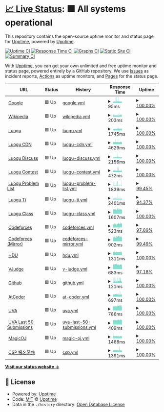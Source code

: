 # [📈 Live Status](https://upptime.github.io/upptime): <!--live status--> **🟩 All systems operational**

This repository contains the open-source uptime monitor and status page for [Upptime](https://upptime.js.org), powered by [Upptime](https://github.com/upptime/upptime).

[![Uptime CI](https://github.com/bitsstdcheee/luogu-status/workflows/Uptime%20CI/badge.svg)](https://github.com/bitsstdcheee/luogu-status/actions?query=workflow%3A%22Uptime+CI%22)
[![Response Time CI](https://github.com/bitsstdcheee/luogu-status/workflows/Response%20Time%20CI/badge.svg)](https://github.com/bitsstdcheee/luogu-status/actions?query=workflow%3A%22Response+Time+CI%22)
[![Graphs CI](https://github.com/bitsstdcheee/luogu-status/workflows/Graphs%20CI/badge.svg)](https://github.com/bitsstdcheee/luogu-status/actions?query=workflow%3A%22Graphs+CI%22)
[![Static Site CI](https://github.com/bitsstdcheee/luogu-status/workflows/Static%20Site%20CI/badge.svg)](https://github.com/bitsstdcheee/luogu-status/actions?query=workflow%3A%22Static+Site+CI%22)
[![Summary CI](https://github.com/bitsstdcheee/luogu-status/workflows/Summary%20CI/badge.svg)](https://github.com/bitsstdcheee/luogu-status/actions?query=workflow%3A%22Summary+CI%22)

With [Upptime](https://upptime.js.org), you can get your own unlimited and free uptime monitor and status page, powered entirely by a GitHub repository. We use [Issues](https://github.com/upptime/upptime/issues) as incident reports, [Actions](https://github.com/bitsstdcheee/luogu-status/actions) as uptime monitors, and [Pages](https://upptime.github.io/upptime) for the status page.

<!--start: status pages-->
<!-- This summary is generated by Upptime (https://github.com/upptime/upptime) -->
<!-- Do not edit this manually, your changes will be overwritten -->
<!-- prettier-ignore -->
| URL | Status | History | Response Time | Uptime |
| --- | ------ | ------- | ------------- | ------ |
| <img alt="" src="https://icons.duckduckgo.com/ip3/www.google.com.ico" height="13"> [Google](https://www.google.com) | 🟩 Up | [google.yml](https://github.com/bitsstdcheee/luogu-status/commits/HEAD/history/google.yml) | <details><summary><img alt="Response time graph" src="./graphs/google/response-time-week.png" height="20"> 95ms</summary><br><a href="https://bitsstdcheee.github.io/luogu-status/history/google"><img alt="Response time 105" src="https://img.shields.io/endpoint?url=https%3A%2F%2Fraw.githubusercontent.com%2Fbitsstdcheee%2Fluogu-status%2FHEAD%2Fapi%2Fgoogle%2Fresponse-time.json"></a><br><a href="https://bitsstdcheee.github.io/luogu-status/history/google"><img alt="24-hour response time 97" src="https://img.shields.io/endpoint?url=https%3A%2F%2Fraw.githubusercontent.com%2Fbitsstdcheee%2Fluogu-status%2FHEAD%2Fapi%2Fgoogle%2Fresponse-time-day.json"></a><br><a href="https://bitsstdcheee.github.io/luogu-status/history/google"><img alt="7-day response time 95" src="https://img.shields.io/endpoint?url=https%3A%2F%2Fraw.githubusercontent.com%2Fbitsstdcheee%2Fluogu-status%2FHEAD%2Fapi%2Fgoogle%2Fresponse-time-week.json"></a><br><a href="https://bitsstdcheee.github.io/luogu-status/history/google"><img alt="30-day response time 93" src="https://img.shields.io/endpoint?url=https%3A%2F%2Fraw.githubusercontent.com%2Fbitsstdcheee%2Fluogu-status%2FHEAD%2Fapi%2Fgoogle%2Fresponse-time-month.json"></a><br><a href="https://bitsstdcheee.github.io/luogu-status/history/google"><img alt="1-year response time 105" src="https://img.shields.io/endpoint?url=https%3A%2F%2Fraw.githubusercontent.com%2Fbitsstdcheee%2Fluogu-status%2FHEAD%2Fapi%2Fgoogle%2Fresponse-time-year.json"></a></details> | <details><summary><a href="https://bitsstdcheee.github.io/luogu-status/history/google">100.00%</a></summary><a href="https://bitsstdcheee.github.io/luogu-status/history/google"><img alt="All-time uptime 100.00%" src="https://img.shields.io/endpoint?url=https%3A%2F%2Fraw.githubusercontent.com%2Fbitsstdcheee%2Fluogu-status%2FHEAD%2Fapi%2Fgoogle%2Fuptime.json"></a><br><a href="https://bitsstdcheee.github.io/luogu-status/history/google"><img alt="24-hour uptime 100.00%" src="https://img.shields.io/endpoint?url=https%3A%2F%2Fraw.githubusercontent.com%2Fbitsstdcheee%2Fluogu-status%2FHEAD%2Fapi%2Fgoogle%2Fuptime-day.json"></a><br><a href="https://bitsstdcheee.github.io/luogu-status/history/google"><img alt="7-day uptime 100.00%" src="https://img.shields.io/endpoint?url=https%3A%2F%2Fraw.githubusercontent.com%2Fbitsstdcheee%2Fluogu-status%2FHEAD%2Fapi%2Fgoogle%2Fuptime-week.json"></a><br><a href="https://bitsstdcheee.github.io/luogu-status/history/google"><img alt="30-day uptime 100.00%" src="https://img.shields.io/endpoint?url=https%3A%2F%2Fraw.githubusercontent.com%2Fbitsstdcheee%2Fluogu-status%2FHEAD%2Fapi%2Fgoogle%2Fuptime-month.json"></a><br><a href="https://bitsstdcheee.github.io/luogu-status/history/google"><img alt="1-year uptime 100.00%" src="https://img.shields.io/endpoint?url=https%3A%2F%2Fraw.githubusercontent.com%2Fbitsstdcheee%2Fluogu-status%2FHEAD%2Fapi%2Fgoogle%2Fuptime-year.json"></a></details>
| <img alt="" src="https://icons.duckduckgo.com/ip3/en.wikipedia.org.ico" height="13"> [Wikipedia](https://en.wikipedia.org) | 🟩 Up | [wikipedia.yml](https://github.com/bitsstdcheee/luogu-status/commits/HEAD/history/wikipedia.yml) | <details><summary><img alt="Response time graph" src="./graphs/wikipedia/response-time-week.png" height="20"> 203ms</summary><br><a href="https://bitsstdcheee.github.io/luogu-status/history/wikipedia"><img alt="Response time 213" src="https://img.shields.io/endpoint?url=https%3A%2F%2Fraw.githubusercontent.com%2Fbitsstdcheee%2Fluogu-status%2FHEAD%2Fapi%2Fwikipedia%2Fresponse-time.json"></a><br><a href="https://bitsstdcheee.github.io/luogu-status/history/wikipedia"><img alt="24-hour response time 231" src="https://img.shields.io/endpoint?url=https%3A%2F%2Fraw.githubusercontent.com%2Fbitsstdcheee%2Fluogu-status%2FHEAD%2Fapi%2Fwikipedia%2Fresponse-time-day.json"></a><br><a href="https://bitsstdcheee.github.io/luogu-status/history/wikipedia"><img alt="7-day response time 203" src="https://img.shields.io/endpoint?url=https%3A%2F%2Fraw.githubusercontent.com%2Fbitsstdcheee%2Fluogu-status%2FHEAD%2Fapi%2Fwikipedia%2Fresponse-time-week.json"></a><br><a href="https://bitsstdcheee.github.io/luogu-status/history/wikipedia"><img alt="30-day response time 210" src="https://img.shields.io/endpoint?url=https%3A%2F%2Fraw.githubusercontent.com%2Fbitsstdcheee%2Fluogu-status%2FHEAD%2Fapi%2Fwikipedia%2Fresponse-time-month.json"></a><br><a href="https://bitsstdcheee.github.io/luogu-status/history/wikipedia"><img alt="1-year response time 213" src="https://img.shields.io/endpoint?url=https%3A%2F%2Fraw.githubusercontent.com%2Fbitsstdcheee%2Fluogu-status%2FHEAD%2Fapi%2Fwikipedia%2Fresponse-time-year.json"></a></details> | <details><summary><a href="https://bitsstdcheee.github.io/luogu-status/history/wikipedia">100.00%</a></summary><a href="https://bitsstdcheee.github.io/luogu-status/history/wikipedia"><img alt="All-time uptime 100.00%" src="https://img.shields.io/endpoint?url=https%3A%2F%2Fraw.githubusercontent.com%2Fbitsstdcheee%2Fluogu-status%2FHEAD%2Fapi%2Fwikipedia%2Fuptime.json"></a><br><a href="https://bitsstdcheee.github.io/luogu-status/history/wikipedia"><img alt="24-hour uptime 100.00%" src="https://img.shields.io/endpoint?url=https%3A%2F%2Fraw.githubusercontent.com%2Fbitsstdcheee%2Fluogu-status%2FHEAD%2Fapi%2Fwikipedia%2Fuptime-day.json"></a><br><a href="https://bitsstdcheee.github.io/luogu-status/history/wikipedia"><img alt="7-day uptime 100.00%" src="https://img.shields.io/endpoint?url=https%3A%2F%2Fraw.githubusercontent.com%2Fbitsstdcheee%2Fluogu-status%2FHEAD%2Fapi%2Fwikipedia%2Fuptime-week.json"></a><br><a href="https://bitsstdcheee.github.io/luogu-status/history/wikipedia"><img alt="30-day uptime 100.00%" src="https://img.shields.io/endpoint?url=https%3A%2F%2Fraw.githubusercontent.com%2Fbitsstdcheee%2Fluogu-status%2FHEAD%2Fapi%2Fwikipedia%2Fuptime-month.json"></a><br><a href="https://bitsstdcheee.github.io/luogu-status/history/wikipedia"><img alt="1-year uptime 100.00%" src="https://img.shields.io/endpoint?url=https%3A%2F%2Fraw.githubusercontent.com%2Fbitsstdcheee%2Fluogu-status%2FHEAD%2Fapi%2Fwikipedia%2Fuptime-year.json"></a></details>
| <img alt="" src="https://icons.duckduckgo.com/ip3/www.luogu.com.cn.ico" height="13"> [Luogu](https://www.luogu.com.cn) | 🟩 Up | [luogu.yml](https://github.com/bitsstdcheee/luogu-status/commits/HEAD/history/luogu.yml) | <details><summary><img alt="Response time graph" src="./graphs/luogu/response-time-week.png" height="20"> 1745ms</summary><br><a href="https://bitsstdcheee.github.io/luogu-status/history/luogu"><img alt="Response time 1548" src="https://img.shields.io/endpoint?url=https%3A%2F%2Fraw.githubusercontent.com%2Fbitsstdcheee%2Fluogu-status%2FHEAD%2Fapi%2Fluogu%2Fresponse-time.json"></a><br><a href="https://bitsstdcheee.github.io/luogu-status/history/luogu"><img alt="24-hour response time 1779" src="https://img.shields.io/endpoint?url=https%3A%2F%2Fraw.githubusercontent.com%2Fbitsstdcheee%2Fluogu-status%2FHEAD%2Fapi%2Fluogu%2Fresponse-time-day.json"></a><br><a href="https://bitsstdcheee.github.io/luogu-status/history/luogu"><img alt="7-day response time 1745" src="https://img.shields.io/endpoint?url=https%3A%2F%2Fraw.githubusercontent.com%2Fbitsstdcheee%2Fluogu-status%2FHEAD%2Fapi%2Fluogu%2Fresponse-time-week.json"></a><br><a href="https://bitsstdcheee.github.io/luogu-status/history/luogu"><img alt="30-day response time 1646" src="https://img.shields.io/endpoint?url=https%3A%2F%2Fraw.githubusercontent.com%2Fbitsstdcheee%2Fluogu-status%2FHEAD%2Fapi%2Fluogu%2Fresponse-time-month.json"></a><br><a href="https://bitsstdcheee.github.io/luogu-status/history/luogu"><img alt="1-year response time 1548" src="https://img.shields.io/endpoint?url=https%3A%2F%2Fraw.githubusercontent.com%2Fbitsstdcheee%2Fluogu-status%2FHEAD%2Fapi%2Fluogu%2Fresponse-time-year.json"></a></details> | <details><summary><a href="https://bitsstdcheee.github.io/luogu-status/history/luogu">100.00%</a></summary><a href="https://bitsstdcheee.github.io/luogu-status/history/luogu"><img alt="All-time uptime 88.11%" src="https://img.shields.io/endpoint?url=https%3A%2F%2Fraw.githubusercontent.com%2Fbitsstdcheee%2Fluogu-status%2FHEAD%2Fapi%2Fluogu%2Fuptime.json"></a><br><a href="https://bitsstdcheee.github.io/luogu-status/history/luogu"><img alt="24-hour uptime 100.00%" src="https://img.shields.io/endpoint?url=https%3A%2F%2Fraw.githubusercontent.com%2Fbitsstdcheee%2Fluogu-status%2FHEAD%2Fapi%2Fluogu%2Fuptime-day.json"></a><br><a href="https://bitsstdcheee.github.io/luogu-status/history/luogu"><img alt="7-day uptime 100.00%" src="https://img.shields.io/endpoint?url=https%3A%2F%2Fraw.githubusercontent.com%2Fbitsstdcheee%2Fluogu-status%2FHEAD%2Fapi%2Fluogu%2Fuptime-week.json"></a><br><a href="https://bitsstdcheee.github.io/luogu-status/history/luogu"><img alt="30-day uptime 100.00%" src="https://img.shields.io/endpoint?url=https%3A%2F%2Fraw.githubusercontent.com%2Fbitsstdcheee%2Fluogu-status%2FHEAD%2Fapi%2Fluogu%2Fuptime-month.json"></a><br><a href="https://bitsstdcheee.github.io/luogu-status/history/luogu"><img alt="1-year uptime 88.11%" src="https://img.shields.io/endpoint?url=https%3A%2F%2Fraw.githubusercontent.com%2Fbitsstdcheee%2Fluogu-status%2FHEAD%2Fapi%2Fluogu%2Fuptime-year.json"></a></details>
| <img alt="" src="https://icons.duckduckgo.com/ip3/cdn.luogu.com.cn.ico" height="13"> [Luogu CDN](https://cdn.luogu.com.cn/fe/loader.js?ver=20230228-2) | 🟩 Up | [luogu-cdn.yml](https://github.com/bitsstdcheee/luogu-status/commits/HEAD/history/luogu-cdn.yml) | <details><summary><img alt="Response time graph" src="./graphs/luogu-cdn/response-time-week.png" height="20"> 4629ms</summary><br><a href="https://bitsstdcheee.github.io/luogu-status/history/luogu-cdn"><img alt="Response time 4319" src="https://img.shields.io/endpoint?url=https%3A%2F%2Fraw.githubusercontent.com%2Fbitsstdcheee%2Fluogu-status%2FHEAD%2Fapi%2Fluogu-cdn%2Fresponse-time.json"></a><br><a href="https://bitsstdcheee.github.io/luogu-status/history/luogu-cdn"><img alt="24-hour response time 4540" src="https://img.shields.io/endpoint?url=https%3A%2F%2Fraw.githubusercontent.com%2Fbitsstdcheee%2Fluogu-status%2FHEAD%2Fapi%2Fluogu-cdn%2Fresponse-time-day.json"></a><br><a href="https://bitsstdcheee.github.io/luogu-status/history/luogu-cdn"><img alt="7-day response time 4629" src="https://img.shields.io/endpoint?url=https%3A%2F%2Fraw.githubusercontent.com%2Fbitsstdcheee%2Fluogu-status%2FHEAD%2Fapi%2Fluogu-cdn%2Fresponse-time-week.json"></a><br><a href="https://bitsstdcheee.github.io/luogu-status/history/luogu-cdn"><img alt="30-day response time 4524" src="https://img.shields.io/endpoint?url=https%3A%2F%2Fraw.githubusercontent.com%2Fbitsstdcheee%2Fluogu-status%2FHEAD%2Fapi%2Fluogu-cdn%2Fresponse-time-month.json"></a><br><a href="https://bitsstdcheee.github.io/luogu-status/history/luogu-cdn"><img alt="1-year response time 4319" src="https://img.shields.io/endpoint?url=https%3A%2F%2Fraw.githubusercontent.com%2Fbitsstdcheee%2Fluogu-status%2FHEAD%2Fapi%2Fluogu-cdn%2Fresponse-time-year.json"></a></details> | <details><summary><a href="https://bitsstdcheee.github.io/luogu-status/history/luogu-cdn">100.00%</a></summary><a href="https://bitsstdcheee.github.io/luogu-status/history/luogu-cdn"><img alt="All-time uptime 98.94%" src="https://img.shields.io/endpoint?url=https%3A%2F%2Fraw.githubusercontent.com%2Fbitsstdcheee%2Fluogu-status%2FHEAD%2Fapi%2Fluogu-cdn%2Fuptime.json"></a><br><a href="https://bitsstdcheee.github.io/luogu-status/history/luogu-cdn"><img alt="24-hour uptime 100.00%" src="https://img.shields.io/endpoint?url=https%3A%2F%2Fraw.githubusercontent.com%2Fbitsstdcheee%2Fluogu-status%2FHEAD%2Fapi%2Fluogu-cdn%2Fuptime-day.json"></a><br><a href="https://bitsstdcheee.github.io/luogu-status/history/luogu-cdn"><img alt="7-day uptime 100.00%" src="https://img.shields.io/endpoint?url=https%3A%2F%2Fraw.githubusercontent.com%2Fbitsstdcheee%2Fluogu-status%2FHEAD%2Fapi%2Fluogu-cdn%2Fuptime-week.json"></a><br><a href="https://bitsstdcheee.github.io/luogu-status/history/luogu-cdn"><img alt="30-day uptime 99.57%" src="https://img.shields.io/endpoint?url=https%3A%2F%2Fraw.githubusercontent.com%2Fbitsstdcheee%2Fluogu-status%2FHEAD%2Fapi%2Fluogu-cdn%2Fuptime-month.json"></a><br><a href="https://bitsstdcheee.github.io/luogu-status/history/luogu-cdn"><img alt="1-year uptime 98.94%" src="https://img.shields.io/endpoint?url=https%3A%2F%2Fraw.githubusercontent.com%2Fbitsstdcheee%2Fluogu-status%2FHEAD%2Fapi%2Fluogu-cdn%2Fuptime-year.json"></a></details>
| <img alt="" src="https://icons.duckduckgo.com/ip3/www.luogu.com.cn.ico" height="13"> [Luogu Discuss](https://www.luogu.com.cn/discuss/lists) | 🟩 Up | [luogu-discuss.yml](https://github.com/bitsstdcheee/luogu-status/commits/HEAD/history/luogu-discuss.yml) | <details><summary><img alt="Response time graph" src="./graphs/luogu-discuss/response-time-week.png" height="20"> 2156ms</summary><br><a href="https://bitsstdcheee.github.io/luogu-status/history/luogu-discuss"><img alt="Response time 1324" src="https://img.shields.io/endpoint?url=https%3A%2F%2Fraw.githubusercontent.com%2Fbitsstdcheee%2Fluogu-status%2FHEAD%2Fapi%2Fluogu-discuss%2Fresponse-time.json"></a><br><a href="https://bitsstdcheee.github.io/luogu-status/history/luogu-discuss"><img alt="24-hour response time 1809" src="https://img.shields.io/endpoint?url=https%3A%2F%2Fraw.githubusercontent.com%2Fbitsstdcheee%2Fluogu-status%2FHEAD%2Fapi%2Fluogu-discuss%2Fresponse-time-day.json"></a><br><a href="https://bitsstdcheee.github.io/luogu-status/history/luogu-discuss"><img alt="7-day response time 2156" src="https://img.shields.io/endpoint?url=https%3A%2F%2Fraw.githubusercontent.com%2Fbitsstdcheee%2Fluogu-status%2FHEAD%2Fapi%2Fluogu-discuss%2Fresponse-time-week.json"></a><br><a href="https://bitsstdcheee.github.io/luogu-status/history/luogu-discuss"><img alt="30-day response time 2004" src="https://img.shields.io/endpoint?url=https%3A%2F%2Fraw.githubusercontent.com%2Fbitsstdcheee%2Fluogu-status%2FHEAD%2Fapi%2Fluogu-discuss%2Fresponse-time-month.json"></a><br><a href="https://bitsstdcheee.github.io/luogu-status/history/luogu-discuss"><img alt="1-year response time 1324" src="https://img.shields.io/endpoint?url=https%3A%2F%2Fraw.githubusercontent.com%2Fbitsstdcheee%2Fluogu-status%2FHEAD%2Fapi%2Fluogu-discuss%2Fresponse-time-year.json"></a></details> | <details><summary><a href="https://bitsstdcheee.github.io/luogu-status/history/luogu-discuss">100.00%</a></summary><a href="https://bitsstdcheee.github.io/luogu-status/history/luogu-discuss"><img alt="All-time uptime 88.00%" src="https://img.shields.io/endpoint?url=https%3A%2F%2Fraw.githubusercontent.com%2Fbitsstdcheee%2Fluogu-status%2FHEAD%2Fapi%2Fluogu-discuss%2Fuptime.json"></a><br><a href="https://bitsstdcheee.github.io/luogu-status/history/luogu-discuss"><img alt="24-hour uptime 100.00%" src="https://img.shields.io/endpoint?url=https%3A%2F%2Fraw.githubusercontent.com%2Fbitsstdcheee%2Fluogu-status%2FHEAD%2Fapi%2Fluogu-discuss%2Fuptime-day.json"></a><br><a href="https://bitsstdcheee.github.io/luogu-status/history/luogu-discuss"><img alt="7-day uptime 100.00%" src="https://img.shields.io/endpoint?url=https%3A%2F%2Fraw.githubusercontent.com%2Fbitsstdcheee%2Fluogu-status%2FHEAD%2Fapi%2Fluogu-discuss%2Fuptime-week.json"></a><br><a href="https://bitsstdcheee.github.io/luogu-status/history/luogu-discuss"><img alt="30-day uptime 100.00%" src="https://img.shields.io/endpoint?url=https%3A%2F%2Fraw.githubusercontent.com%2Fbitsstdcheee%2Fluogu-status%2FHEAD%2Fapi%2Fluogu-discuss%2Fuptime-month.json"></a><br><a href="https://bitsstdcheee.github.io/luogu-status/history/luogu-discuss"><img alt="1-year uptime 88.00%" src="https://img.shields.io/endpoint?url=https%3A%2F%2Fraw.githubusercontent.com%2Fbitsstdcheee%2Fluogu-status%2FHEAD%2Fapi%2Fluogu-discuss%2Fuptime-year.json"></a></details>
| <img alt="" src="https://icons.duckduckgo.com/ip3/www.luogu.com.cn.ico" height="13"> [Luogu Contest](https://www.luogu.com.cn/contest/list) | 🟩 Up | [luogu-contest.yml](https://github.com/bitsstdcheee/luogu-status/commits/HEAD/history/luogu-contest.yml) | <details><summary><img alt="Response time graph" src="./graphs/luogu-contest/response-time-week.png" height="20"> 472ms</summary><br><a href="https://bitsstdcheee.github.io/luogu-status/history/luogu-contest"><img alt="Response time 431" src="https://img.shields.io/endpoint?url=https%3A%2F%2Fraw.githubusercontent.com%2Fbitsstdcheee%2Fluogu-status%2FHEAD%2Fapi%2Fluogu-contest%2Fresponse-time.json"></a><br><a href="https://bitsstdcheee.github.io/luogu-status/history/luogu-contest"><img alt="24-hour response time 411" src="https://img.shields.io/endpoint?url=https%3A%2F%2Fraw.githubusercontent.com%2Fbitsstdcheee%2Fluogu-status%2FHEAD%2Fapi%2Fluogu-contest%2Fresponse-time-day.json"></a><br><a href="https://bitsstdcheee.github.io/luogu-status/history/luogu-contest"><img alt="7-day response time 472" src="https://img.shields.io/endpoint?url=https%3A%2F%2Fraw.githubusercontent.com%2Fbitsstdcheee%2Fluogu-status%2FHEAD%2Fapi%2Fluogu-contest%2Fresponse-time-week.json"></a><br><a href="https://bitsstdcheee.github.io/luogu-status/history/luogu-contest"><img alt="30-day response time 465" src="https://img.shields.io/endpoint?url=https%3A%2F%2Fraw.githubusercontent.com%2Fbitsstdcheee%2Fluogu-status%2FHEAD%2Fapi%2Fluogu-contest%2Fresponse-time-month.json"></a><br><a href="https://bitsstdcheee.github.io/luogu-status/history/luogu-contest"><img alt="1-year response time 431" src="https://img.shields.io/endpoint?url=https%3A%2F%2Fraw.githubusercontent.com%2Fbitsstdcheee%2Fluogu-status%2FHEAD%2Fapi%2Fluogu-contest%2Fresponse-time-year.json"></a></details> | <details><summary><a href="https://bitsstdcheee.github.io/luogu-status/history/luogu-contest">100.00%</a></summary><a href="https://bitsstdcheee.github.io/luogu-status/history/luogu-contest"><img alt="All-time uptime 88.00%" src="https://img.shields.io/endpoint?url=https%3A%2F%2Fraw.githubusercontent.com%2Fbitsstdcheee%2Fluogu-status%2FHEAD%2Fapi%2Fluogu-contest%2Fuptime.json"></a><br><a href="https://bitsstdcheee.github.io/luogu-status/history/luogu-contest"><img alt="24-hour uptime 100.00%" src="https://img.shields.io/endpoint?url=https%3A%2F%2Fraw.githubusercontent.com%2Fbitsstdcheee%2Fluogu-status%2FHEAD%2Fapi%2Fluogu-contest%2Fuptime-day.json"></a><br><a href="https://bitsstdcheee.github.io/luogu-status/history/luogu-contest"><img alt="7-day uptime 100.00%" src="https://img.shields.io/endpoint?url=https%3A%2F%2Fraw.githubusercontent.com%2Fbitsstdcheee%2Fluogu-status%2FHEAD%2Fapi%2Fluogu-contest%2Fuptime-week.json"></a><br><a href="https://bitsstdcheee.github.io/luogu-status/history/luogu-contest"><img alt="30-day uptime 100.00%" src="https://img.shields.io/endpoint?url=https%3A%2F%2Fraw.githubusercontent.com%2Fbitsstdcheee%2Fluogu-status%2FHEAD%2Fapi%2Fluogu-contest%2Fuptime-month.json"></a><br><a href="https://bitsstdcheee.github.io/luogu-status/history/luogu-contest"><img alt="1-year uptime 88.00%" src="https://img.shields.io/endpoint?url=https%3A%2F%2Fraw.githubusercontent.com%2Fbitsstdcheee%2Fluogu-status%2FHEAD%2Fapi%2Fluogu-contest%2Fuptime-year.json"></a></details>
| <img alt="" src="https://icons.duckduckgo.com/ip3/www.luogu.com.cn.ico" height="13"> [Luogu Problem List](https://www.luogu.com.cn/problem/list) | 🟩 Up | [luogu-problem-list.yml](https://github.com/bitsstdcheee/luogu-status/commits/HEAD/history/luogu-problem-list.yml) | <details><summary><img alt="Response time graph" src="./graphs/luogu-problem-list/response-time-week.png" height="20"> 1839ms</summary><br><a href="https://bitsstdcheee.github.io/luogu-status/history/luogu-problem-list"><img alt="Response time 677" src="https://img.shields.io/endpoint?url=https%3A%2F%2Fraw.githubusercontent.com%2Fbitsstdcheee%2Fluogu-status%2FHEAD%2Fapi%2Fluogu-problem-list%2Fresponse-time.json"></a><br><a href="https://bitsstdcheee.github.io/luogu-status/history/luogu-problem-list"><img alt="24-hour response time 824" src="https://img.shields.io/endpoint?url=https%3A%2F%2Fraw.githubusercontent.com%2Fbitsstdcheee%2Fluogu-status%2FHEAD%2Fapi%2Fluogu-problem-list%2Fresponse-time-day.json"></a><br><a href="https://bitsstdcheee.github.io/luogu-status/history/luogu-problem-list"><img alt="7-day response time 1839" src="https://img.shields.io/endpoint?url=https%3A%2F%2Fraw.githubusercontent.com%2Fbitsstdcheee%2Fluogu-status%2FHEAD%2Fapi%2Fluogu-problem-list%2Fresponse-time-week.json"></a><br><a href="https://bitsstdcheee.github.io/luogu-status/history/luogu-problem-list"><img alt="30-day response time 1141" src="https://img.shields.io/endpoint?url=https%3A%2F%2Fraw.githubusercontent.com%2Fbitsstdcheee%2Fluogu-status%2FHEAD%2Fapi%2Fluogu-problem-list%2Fresponse-time-month.json"></a><br><a href="https://bitsstdcheee.github.io/luogu-status/history/luogu-problem-list"><img alt="1-year response time 677" src="https://img.shields.io/endpoint?url=https%3A%2F%2Fraw.githubusercontent.com%2Fbitsstdcheee%2Fluogu-status%2FHEAD%2Fapi%2Fluogu-problem-list%2Fresponse-time-year.json"></a></details> | <details><summary><a href="https://bitsstdcheee.github.io/luogu-status/history/luogu-problem-list">99.45%</a></summary><a href="https://bitsstdcheee.github.io/luogu-status/history/luogu-problem-list"><img alt="All-time uptime 88.02%" src="https://img.shields.io/endpoint?url=https%3A%2F%2Fraw.githubusercontent.com%2Fbitsstdcheee%2Fluogu-status%2FHEAD%2Fapi%2Fluogu-problem-list%2Fuptime.json"></a><br><a href="https://bitsstdcheee.github.io/luogu-status/history/luogu-problem-list"><img alt="24-hour uptime 100.00%" src="https://img.shields.io/endpoint?url=https%3A%2F%2Fraw.githubusercontent.com%2Fbitsstdcheee%2Fluogu-status%2FHEAD%2Fapi%2Fluogu-problem-list%2Fuptime-day.json"></a><br><a href="https://bitsstdcheee.github.io/luogu-status/history/luogu-problem-list"><img alt="7-day uptime 99.45%" src="https://img.shields.io/endpoint?url=https%3A%2F%2Fraw.githubusercontent.com%2Fbitsstdcheee%2Fluogu-status%2FHEAD%2Fapi%2Fluogu-problem-list%2Fuptime-week.json"></a><br><a href="https://bitsstdcheee.github.io/luogu-status/history/luogu-problem-list"><img alt="30-day uptime 99.82%" src="https://img.shields.io/endpoint?url=https%3A%2F%2Fraw.githubusercontent.com%2Fbitsstdcheee%2Fluogu-status%2FHEAD%2Fapi%2Fluogu-problem-list%2Fuptime-month.json"></a><br><a href="https://bitsstdcheee.github.io/luogu-status/history/luogu-problem-list"><img alt="1-year uptime 88.02%" src="https://img.shields.io/endpoint?url=https%3A%2F%2Fraw.githubusercontent.com%2Fbitsstdcheee%2Fluogu-status%2FHEAD%2Fapi%2Fluogu-problem-list%2Fuptime-year.json"></a></details>
| <img alt="" src="https://icons.duckduckgo.com/ip3/ti.luogu.com.cn.ico" height="13"> [Luogu Ti](https://ti.luogu.com.cn/problemset) | 🟩 Up | [luogu-ti.yml](https://github.com/bitsstdcheee/luogu-status/commits/HEAD/history/luogu-ti.yml) | <details><summary><img alt="Response time graph" src="./graphs/luogu-ti/response-time-week.png" height="20"> 2401ms</summary><br><a href="https://bitsstdcheee.github.io/luogu-status/history/luogu-ti"><img alt="Response time 2318" src="https://img.shields.io/endpoint?url=https%3A%2F%2Fraw.githubusercontent.com%2Fbitsstdcheee%2Fluogu-status%2FHEAD%2Fapi%2Fluogu-ti%2Fresponse-time.json"></a><br><a href="https://bitsstdcheee.github.io/luogu-status/history/luogu-ti"><img alt="24-hour response time 2313" src="https://img.shields.io/endpoint?url=https%3A%2F%2Fraw.githubusercontent.com%2Fbitsstdcheee%2Fluogu-status%2FHEAD%2Fapi%2Fluogu-ti%2Fresponse-time-day.json"></a><br><a href="https://bitsstdcheee.github.io/luogu-status/history/luogu-ti"><img alt="7-day response time 2401" src="https://img.shields.io/endpoint?url=https%3A%2F%2Fraw.githubusercontent.com%2Fbitsstdcheee%2Fluogu-status%2FHEAD%2Fapi%2Fluogu-ti%2Fresponse-time-week.json"></a><br><a href="https://bitsstdcheee.github.io/luogu-status/history/luogu-ti"><img alt="30-day response time 2242" src="https://img.shields.io/endpoint?url=https%3A%2F%2Fraw.githubusercontent.com%2Fbitsstdcheee%2Fluogu-status%2FHEAD%2Fapi%2Fluogu-ti%2Fresponse-time-month.json"></a><br><a href="https://bitsstdcheee.github.io/luogu-status/history/luogu-ti"><img alt="1-year response time 2318" src="https://img.shields.io/endpoint?url=https%3A%2F%2Fraw.githubusercontent.com%2Fbitsstdcheee%2Fluogu-status%2FHEAD%2Fapi%2Fluogu-ti%2Fresponse-time-year.json"></a></details> | <details><summary><a href="https://bitsstdcheee.github.io/luogu-status/history/luogu-ti">94.37%</a></summary><a href="https://bitsstdcheee.github.io/luogu-status/history/luogu-ti"><img alt="All-time uptime 99.21%" src="https://img.shields.io/endpoint?url=https%3A%2F%2Fraw.githubusercontent.com%2Fbitsstdcheee%2Fluogu-status%2FHEAD%2Fapi%2Fluogu-ti%2Fuptime.json"></a><br><a href="https://bitsstdcheee.github.io/luogu-status/history/luogu-ti"><img alt="24-hour uptime 91.06%" src="https://img.shields.io/endpoint?url=https%3A%2F%2Fraw.githubusercontent.com%2Fbitsstdcheee%2Fluogu-status%2FHEAD%2Fapi%2Fluogu-ti%2Fuptime-day.json"></a><br><a href="https://bitsstdcheee.github.io/luogu-status/history/luogu-ti"><img alt="7-day uptime 94.37%" src="https://img.shields.io/endpoint?url=https%3A%2F%2Fraw.githubusercontent.com%2Fbitsstdcheee%2Fluogu-status%2FHEAD%2Fapi%2Fluogu-ti%2Fuptime-week.json"></a><br><a href="https://bitsstdcheee.github.io/luogu-status/history/luogu-ti"><img alt="30-day uptime 92.75%" src="https://img.shields.io/endpoint?url=https%3A%2F%2Fraw.githubusercontent.com%2Fbitsstdcheee%2Fluogu-status%2FHEAD%2Fapi%2Fluogu-ti%2Fuptime-month.json"></a><br><a href="https://bitsstdcheee.github.io/luogu-status/history/luogu-ti"><img alt="1-year uptime 99.21%" src="https://img.shields.io/endpoint?url=https%3A%2F%2Fraw.githubusercontent.com%2Fbitsstdcheee%2Fluogu-status%2FHEAD%2Fapi%2Fluogu-ti%2Fuptime-year.json"></a></details>
| <img alt="" src="https://icons.duckduckgo.com/ip3/class.luogu.com.cn.ico" height="13"> [Luogu Class](https://class.luogu.com.cn/course) | 🟩 Up | [luogu-class.yml](https://github.com/bitsstdcheee/luogu-status/commits/HEAD/history/luogu-class.yml) | <details><summary><img alt="Response time graph" src="./graphs/luogu-class/response-time-week.png" height="20"> 1607ms</summary><br><a href="https://bitsstdcheee.github.io/luogu-status/history/luogu-class"><img alt="Response time 1614" src="https://img.shields.io/endpoint?url=https%3A%2F%2Fraw.githubusercontent.com%2Fbitsstdcheee%2Fluogu-status%2FHEAD%2Fapi%2Fluogu-class%2Fresponse-time.json"></a><br><a href="https://bitsstdcheee.github.io/luogu-status/history/luogu-class"><img alt="24-hour response time 1463" src="https://img.shields.io/endpoint?url=https%3A%2F%2Fraw.githubusercontent.com%2Fbitsstdcheee%2Fluogu-status%2FHEAD%2Fapi%2Fluogu-class%2Fresponse-time-day.json"></a><br><a href="https://bitsstdcheee.github.io/luogu-status/history/luogu-class"><img alt="7-day response time 1607" src="https://img.shields.io/endpoint?url=https%3A%2F%2Fraw.githubusercontent.com%2Fbitsstdcheee%2Fluogu-status%2FHEAD%2Fapi%2Fluogu-class%2Fresponse-time-week.json"></a><br><a href="https://bitsstdcheee.github.io/luogu-status/history/luogu-class"><img alt="30-day response time 1628" src="https://img.shields.io/endpoint?url=https%3A%2F%2Fraw.githubusercontent.com%2Fbitsstdcheee%2Fluogu-status%2FHEAD%2Fapi%2Fluogu-class%2Fresponse-time-month.json"></a><br><a href="https://bitsstdcheee.github.io/luogu-status/history/luogu-class"><img alt="1-year response time 1614" src="https://img.shields.io/endpoint?url=https%3A%2F%2Fraw.githubusercontent.com%2Fbitsstdcheee%2Fluogu-status%2FHEAD%2Fapi%2Fluogu-class%2Fresponse-time-year.json"></a></details> | <details><summary><a href="https://bitsstdcheee.github.io/luogu-status/history/luogu-class">100.00%</a></summary><a href="https://bitsstdcheee.github.io/luogu-status/history/luogu-class"><img alt="All-time uptime 89.95%" src="https://img.shields.io/endpoint?url=https%3A%2F%2Fraw.githubusercontent.com%2Fbitsstdcheee%2Fluogu-status%2FHEAD%2Fapi%2Fluogu-class%2Fuptime.json"></a><br><a href="https://bitsstdcheee.github.io/luogu-status/history/luogu-class"><img alt="24-hour uptime 100.00%" src="https://img.shields.io/endpoint?url=https%3A%2F%2Fraw.githubusercontent.com%2Fbitsstdcheee%2Fluogu-status%2FHEAD%2Fapi%2Fluogu-class%2Fuptime-day.json"></a><br><a href="https://bitsstdcheee.github.io/luogu-status/history/luogu-class"><img alt="7-day uptime 100.00%" src="https://img.shields.io/endpoint?url=https%3A%2F%2Fraw.githubusercontent.com%2Fbitsstdcheee%2Fluogu-status%2FHEAD%2Fapi%2Fluogu-class%2Fuptime-week.json"></a><br><a href="https://bitsstdcheee.github.io/luogu-status/history/luogu-class"><img alt="30-day uptime 100.00%" src="https://img.shields.io/endpoint?url=https%3A%2F%2Fraw.githubusercontent.com%2Fbitsstdcheee%2Fluogu-status%2FHEAD%2Fapi%2Fluogu-class%2Fuptime-month.json"></a><br><a href="https://bitsstdcheee.github.io/luogu-status/history/luogu-class"><img alt="1-year uptime 89.95%" src="https://img.shields.io/endpoint?url=https%3A%2F%2Fraw.githubusercontent.com%2Fbitsstdcheee%2Fluogu-status%2FHEAD%2Fapi%2Fluogu-class%2Fuptime-year.json"></a></details>
| <img alt="" src="https://icons.duckduckgo.com/ip3/codeforces.com.ico" height="13"> [Codeforces](https://codeforces.com) | 🟩 Up | [codeforces.yml](https://github.com/bitsstdcheee/luogu-status/commits/HEAD/history/codeforces.yml) | <details><summary><img alt="Response time graph" src="./graphs/codeforces/response-time-week.png" height="20"> 523ms</summary><br><a href="https://bitsstdcheee.github.io/luogu-status/history/codeforces"><img alt="Response time 594" src="https://img.shields.io/endpoint?url=https%3A%2F%2Fraw.githubusercontent.com%2Fbitsstdcheee%2Fluogu-status%2FHEAD%2Fapi%2Fcodeforces%2Fresponse-time.json"></a><br><a href="https://bitsstdcheee.github.io/luogu-status/history/codeforces"><img alt="24-hour response time 562" src="https://img.shields.io/endpoint?url=https%3A%2F%2Fraw.githubusercontent.com%2Fbitsstdcheee%2Fluogu-status%2FHEAD%2Fapi%2Fcodeforces%2Fresponse-time-day.json"></a><br><a href="https://bitsstdcheee.github.io/luogu-status/history/codeforces"><img alt="7-day response time 523" src="https://img.shields.io/endpoint?url=https%3A%2F%2Fraw.githubusercontent.com%2Fbitsstdcheee%2Fluogu-status%2FHEAD%2Fapi%2Fcodeforces%2Fresponse-time-week.json"></a><br><a href="https://bitsstdcheee.github.io/luogu-status/history/codeforces"><img alt="30-day response time 603" src="https://img.shields.io/endpoint?url=https%3A%2F%2Fraw.githubusercontent.com%2Fbitsstdcheee%2Fluogu-status%2FHEAD%2Fapi%2Fcodeforces%2Fresponse-time-month.json"></a><br><a href="https://bitsstdcheee.github.io/luogu-status/history/codeforces"><img alt="1-year response time 594" src="https://img.shields.io/endpoint?url=https%3A%2F%2Fraw.githubusercontent.com%2Fbitsstdcheee%2Fluogu-status%2FHEAD%2Fapi%2Fcodeforces%2Fresponse-time-year.json"></a></details> | <details><summary><a href="https://bitsstdcheee.github.io/luogu-status/history/codeforces">97.89%</a></summary><a href="https://bitsstdcheee.github.io/luogu-status/history/codeforces"><img alt="All-time uptime 98.28%" src="https://img.shields.io/endpoint?url=https%3A%2F%2Fraw.githubusercontent.com%2Fbitsstdcheee%2Fluogu-status%2FHEAD%2Fapi%2Fcodeforces%2Fuptime.json"></a><br><a href="https://bitsstdcheee.github.io/luogu-status/history/codeforces"><img alt="24-hour uptime 100.00%" src="https://img.shields.io/endpoint?url=https%3A%2F%2Fraw.githubusercontent.com%2Fbitsstdcheee%2Fluogu-status%2FHEAD%2Fapi%2Fcodeforces%2Fuptime-day.json"></a><br><a href="https://bitsstdcheee.github.io/luogu-status/history/codeforces"><img alt="7-day uptime 97.89%" src="https://img.shields.io/endpoint?url=https%3A%2F%2Fraw.githubusercontent.com%2Fbitsstdcheee%2Fluogu-status%2FHEAD%2Fapi%2Fcodeforces%2Fuptime-week.json"></a><br><a href="https://bitsstdcheee.github.io/luogu-status/history/codeforces"><img alt="30-day uptime 98.71%" src="https://img.shields.io/endpoint?url=https%3A%2F%2Fraw.githubusercontent.com%2Fbitsstdcheee%2Fluogu-status%2FHEAD%2Fapi%2Fcodeforces%2Fuptime-month.json"></a><br><a href="https://bitsstdcheee.github.io/luogu-status/history/codeforces"><img alt="1-year uptime 98.28%" src="https://img.shields.io/endpoint?url=https%3A%2F%2Fraw.githubusercontent.com%2Fbitsstdcheee%2Fluogu-status%2FHEAD%2Fapi%2Fcodeforces%2Fuptime-year.json"></a></details>
| <img alt="" src="https://icons.duckduckgo.com/ip3/mirror.codeforces.com.ico" height="13"> [Codeforces (Mirror)](https://mirror.codeforces.com) | 🟩 Up | [codeforces-mirror.yml](https://github.com/bitsstdcheee/luogu-status/commits/HEAD/history/codeforces-mirror.yml) | <details><summary><img alt="Response time graph" src="./graphs/codeforces-mirror/response-time-week.png" height="20"> 902ms</summary><br><a href="https://bitsstdcheee.github.io/luogu-status/history/codeforces-mirror"><img alt="Response time 970" src="https://img.shields.io/endpoint?url=https%3A%2F%2Fraw.githubusercontent.com%2Fbitsstdcheee%2Fluogu-status%2FHEAD%2Fapi%2Fcodeforces-mirror%2Fresponse-time.json"></a><br><a href="https://bitsstdcheee.github.io/luogu-status/history/codeforces-mirror"><img alt="24-hour response time 861" src="https://img.shields.io/endpoint?url=https%3A%2F%2Fraw.githubusercontent.com%2Fbitsstdcheee%2Fluogu-status%2FHEAD%2Fapi%2Fcodeforces-mirror%2Fresponse-time-day.json"></a><br><a href="https://bitsstdcheee.github.io/luogu-status/history/codeforces-mirror"><img alt="7-day response time 902" src="https://img.shields.io/endpoint?url=https%3A%2F%2Fraw.githubusercontent.com%2Fbitsstdcheee%2Fluogu-status%2FHEAD%2Fapi%2Fcodeforces-mirror%2Fresponse-time-week.json"></a><br><a href="https://bitsstdcheee.github.io/luogu-status/history/codeforces-mirror"><img alt="30-day response time 936" src="https://img.shields.io/endpoint?url=https%3A%2F%2Fraw.githubusercontent.com%2Fbitsstdcheee%2Fluogu-status%2FHEAD%2Fapi%2Fcodeforces-mirror%2Fresponse-time-month.json"></a><br><a href="https://bitsstdcheee.github.io/luogu-status/history/codeforces-mirror"><img alt="1-year response time 970" src="https://img.shields.io/endpoint?url=https%3A%2F%2Fraw.githubusercontent.com%2Fbitsstdcheee%2Fluogu-status%2FHEAD%2Fapi%2Fcodeforces-mirror%2Fresponse-time-year.json"></a></details> | <details><summary><a href="https://bitsstdcheee.github.io/luogu-status/history/codeforces-mirror">99.49%</a></summary><a href="https://bitsstdcheee.github.io/luogu-status/history/codeforces-mirror"><img alt="All-time uptime 99.72%" src="https://img.shields.io/endpoint?url=https%3A%2F%2Fraw.githubusercontent.com%2Fbitsstdcheee%2Fluogu-status%2FHEAD%2Fapi%2Fcodeforces-mirror%2Fuptime.json"></a><br><a href="https://bitsstdcheee.github.io/luogu-status/history/codeforces-mirror"><img alt="24-hour uptime 100.00%" src="https://img.shields.io/endpoint?url=https%3A%2F%2Fraw.githubusercontent.com%2Fbitsstdcheee%2Fluogu-status%2FHEAD%2Fapi%2Fcodeforces-mirror%2Fuptime-day.json"></a><br><a href="https://bitsstdcheee.github.io/luogu-status/history/codeforces-mirror"><img alt="7-day uptime 99.49%" src="https://img.shields.io/endpoint?url=https%3A%2F%2Fraw.githubusercontent.com%2Fbitsstdcheee%2Fluogu-status%2FHEAD%2Fapi%2Fcodeforces-mirror%2Fuptime-week.json"></a><br><a href="https://bitsstdcheee.github.io/luogu-status/history/codeforces-mirror"><img alt="30-day uptime 99.88%" src="https://img.shields.io/endpoint?url=https%3A%2F%2Fraw.githubusercontent.com%2Fbitsstdcheee%2Fluogu-status%2FHEAD%2Fapi%2Fcodeforces-mirror%2Fuptime-month.json"></a><br><a href="https://bitsstdcheee.github.io/luogu-status/history/codeforces-mirror"><img alt="1-year uptime 99.72%" src="https://img.shields.io/endpoint?url=https%3A%2F%2Fraw.githubusercontent.com%2Fbitsstdcheee%2Fluogu-status%2FHEAD%2Fapi%2Fcodeforces-mirror%2Fuptime-year.json"></a></details>
| <img alt="" src="https://icons.duckduckgo.com/ip3/acm.hdu.edu.cn.ico" height="13"> [HDU](http://acm.hdu.edu.cn) | 🟩 Up | [hdu.yml](https://github.com/bitsstdcheee/luogu-status/commits/HEAD/history/hdu.yml) | <details><summary><img alt="Response time graph" src="./graphs/hdu/response-time-week.png" height="20"> 1311ms</summary><br><a href="https://bitsstdcheee.github.io/luogu-status/history/hdu"><img alt="Response time 1518" src="https://img.shields.io/endpoint?url=https%3A%2F%2Fraw.githubusercontent.com%2Fbitsstdcheee%2Fluogu-status%2FHEAD%2Fapi%2Fhdu%2Fresponse-time.json"></a><br><a href="https://bitsstdcheee.github.io/luogu-status/history/hdu"><img alt="24-hour response time 1273" src="https://img.shields.io/endpoint?url=https%3A%2F%2Fraw.githubusercontent.com%2Fbitsstdcheee%2Fluogu-status%2FHEAD%2Fapi%2Fhdu%2Fresponse-time-day.json"></a><br><a href="https://bitsstdcheee.github.io/luogu-status/history/hdu"><img alt="7-day response time 1311" src="https://img.shields.io/endpoint?url=https%3A%2F%2Fraw.githubusercontent.com%2Fbitsstdcheee%2Fluogu-status%2FHEAD%2Fapi%2Fhdu%2Fresponse-time-week.json"></a><br><a href="https://bitsstdcheee.github.io/luogu-status/history/hdu"><img alt="30-day response time 1316" src="https://img.shields.io/endpoint?url=https%3A%2F%2Fraw.githubusercontent.com%2Fbitsstdcheee%2Fluogu-status%2FHEAD%2Fapi%2Fhdu%2Fresponse-time-month.json"></a><br><a href="https://bitsstdcheee.github.io/luogu-status/history/hdu"><img alt="1-year response time 1518" src="https://img.shields.io/endpoint?url=https%3A%2F%2Fraw.githubusercontent.com%2Fbitsstdcheee%2Fluogu-status%2FHEAD%2Fapi%2Fhdu%2Fresponse-time-year.json"></a></details> | <details><summary><a href="https://bitsstdcheee.github.io/luogu-status/history/hdu">100.00%</a></summary><a href="https://bitsstdcheee.github.io/luogu-status/history/hdu"><img alt="All-time uptime 90.33%" src="https://img.shields.io/endpoint?url=https%3A%2F%2Fraw.githubusercontent.com%2Fbitsstdcheee%2Fluogu-status%2FHEAD%2Fapi%2Fhdu%2Fuptime.json"></a><br><a href="https://bitsstdcheee.github.io/luogu-status/history/hdu"><img alt="24-hour uptime 100.00%" src="https://img.shields.io/endpoint?url=https%3A%2F%2Fraw.githubusercontent.com%2Fbitsstdcheee%2Fluogu-status%2FHEAD%2Fapi%2Fhdu%2Fuptime-day.json"></a><br><a href="https://bitsstdcheee.github.io/luogu-status/history/hdu"><img alt="7-day uptime 100.00%" src="https://img.shields.io/endpoint?url=https%3A%2F%2Fraw.githubusercontent.com%2Fbitsstdcheee%2Fluogu-status%2FHEAD%2Fapi%2Fhdu%2Fuptime-week.json"></a><br><a href="https://bitsstdcheee.github.io/luogu-status/history/hdu"><img alt="30-day uptime 100.00%" src="https://img.shields.io/endpoint?url=https%3A%2F%2Fraw.githubusercontent.com%2Fbitsstdcheee%2Fluogu-status%2FHEAD%2Fapi%2Fhdu%2Fuptime-month.json"></a><br><a href="https://bitsstdcheee.github.io/luogu-status/history/hdu"><img alt="1-year uptime 90.33%" src="https://img.shields.io/endpoint?url=https%3A%2F%2Fraw.githubusercontent.com%2Fbitsstdcheee%2Fluogu-status%2FHEAD%2Fapi%2Fhdu%2Fuptime-year.json"></a></details>
| <img alt="" src="https://icons.duckduckgo.com/ip3/vjudge.net.ico" height="13"> [VJudge](https://vjudge.net) | 🟩 Up | [v-judge.yml](https://github.com/bitsstdcheee/luogu-status/commits/HEAD/history/v-judge.yml) | <details><summary><img alt="Response time graph" src="./graphs/v-judge/response-time-week.png" height="20"> 683ms</summary><br><a href="https://bitsstdcheee.github.io/luogu-status/history/v-judge"><img alt="Response time 674" src="https://img.shields.io/endpoint?url=https%3A%2F%2Fraw.githubusercontent.com%2Fbitsstdcheee%2Fluogu-status%2FHEAD%2Fapi%2Fv-judge%2Fresponse-time.json"></a><br><a href="https://bitsstdcheee.github.io/luogu-status/history/v-judge"><img alt="24-hour response time 714" src="https://img.shields.io/endpoint?url=https%3A%2F%2Fraw.githubusercontent.com%2Fbitsstdcheee%2Fluogu-status%2FHEAD%2Fapi%2Fv-judge%2Fresponse-time-day.json"></a><br><a href="https://bitsstdcheee.github.io/luogu-status/history/v-judge"><img alt="7-day response time 683" src="https://img.shields.io/endpoint?url=https%3A%2F%2Fraw.githubusercontent.com%2Fbitsstdcheee%2Fluogu-status%2FHEAD%2Fapi%2Fv-judge%2Fresponse-time-week.json"></a><br><a href="https://bitsstdcheee.github.io/luogu-status/history/v-judge"><img alt="30-day response time 672" src="https://img.shields.io/endpoint?url=https%3A%2F%2Fraw.githubusercontent.com%2Fbitsstdcheee%2Fluogu-status%2FHEAD%2Fapi%2Fv-judge%2Fresponse-time-month.json"></a><br><a href="https://bitsstdcheee.github.io/luogu-status/history/v-judge"><img alt="1-year response time 674" src="https://img.shields.io/endpoint?url=https%3A%2F%2Fraw.githubusercontent.com%2Fbitsstdcheee%2Fluogu-status%2FHEAD%2Fapi%2Fv-judge%2Fresponse-time-year.json"></a></details> | <details><summary><a href="https://bitsstdcheee.github.io/luogu-status/history/v-judge">97.18%</a></summary><a href="https://bitsstdcheee.github.io/luogu-status/history/v-judge"><img alt="All-time uptime 99.82%" src="https://img.shields.io/endpoint?url=https%3A%2F%2Fraw.githubusercontent.com%2Fbitsstdcheee%2Fluogu-status%2FHEAD%2Fapi%2Fv-judge%2Fuptime.json"></a><br><a href="https://bitsstdcheee.github.io/luogu-status/history/v-judge"><img alt="24-hour uptime 100.00%" src="https://img.shields.io/endpoint?url=https%3A%2F%2Fraw.githubusercontent.com%2Fbitsstdcheee%2Fluogu-status%2FHEAD%2Fapi%2Fv-judge%2Fuptime-day.json"></a><br><a href="https://bitsstdcheee.github.io/luogu-status/history/v-judge"><img alt="7-day uptime 97.18%" src="https://img.shields.io/endpoint?url=https%3A%2F%2Fraw.githubusercontent.com%2Fbitsstdcheee%2Fluogu-status%2FHEAD%2Fapi%2Fv-judge%2Fuptime-week.json"></a><br><a href="https://bitsstdcheee.github.io/luogu-status/history/v-judge"><img alt="30-day uptime 99.35%" src="https://img.shields.io/endpoint?url=https%3A%2F%2Fraw.githubusercontent.com%2Fbitsstdcheee%2Fluogu-status%2FHEAD%2Fapi%2Fv-judge%2Fuptime-month.json"></a><br><a href="https://bitsstdcheee.github.io/luogu-status/history/v-judge"><img alt="1-year uptime 99.82%" src="https://img.shields.io/endpoint?url=https%3A%2F%2Fraw.githubusercontent.com%2Fbitsstdcheee%2Fluogu-status%2FHEAD%2Fapi%2Fv-judge%2Fuptime-year.json"></a></details>
| <img alt="" src="https://icons.duckduckgo.com/ip3/github.com.ico" height="13"> [Github](https://github.com) | 🟩 Up | [github.yml](https://github.com/bitsstdcheee/luogu-status/commits/HEAD/history/github.yml) | <details><summary><img alt="Response time graph" src="./graphs/github/response-time-week.png" height="20"> 121ms</summary><br><a href="https://bitsstdcheee.github.io/luogu-status/history/github"><img alt="Response time 146" src="https://img.shields.io/endpoint?url=https%3A%2F%2Fraw.githubusercontent.com%2Fbitsstdcheee%2Fluogu-status%2FHEAD%2Fapi%2Fgithub%2Fresponse-time.json"></a><br><a href="https://bitsstdcheee.github.io/luogu-status/history/github"><img alt="24-hour response time 106" src="https://img.shields.io/endpoint?url=https%3A%2F%2Fraw.githubusercontent.com%2Fbitsstdcheee%2Fluogu-status%2FHEAD%2Fapi%2Fgithub%2Fresponse-time-day.json"></a><br><a href="https://bitsstdcheee.github.io/luogu-status/history/github"><img alt="7-day response time 121" src="https://img.shields.io/endpoint?url=https%3A%2F%2Fraw.githubusercontent.com%2Fbitsstdcheee%2Fluogu-status%2FHEAD%2Fapi%2Fgithub%2Fresponse-time-week.json"></a><br><a href="https://bitsstdcheee.github.io/luogu-status/history/github"><img alt="30-day response time 131" src="https://img.shields.io/endpoint?url=https%3A%2F%2Fraw.githubusercontent.com%2Fbitsstdcheee%2Fluogu-status%2FHEAD%2Fapi%2Fgithub%2Fresponse-time-month.json"></a><br><a href="https://bitsstdcheee.github.io/luogu-status/history/github"><img alt="1-year response time 146" src="https://img.shields.io/endpoint?url=https%3A%2F%2Fraw.githubusercontent.com%2Fbitsstdcheee%2Fluogu-status%2FHEAD%2Fapi%2Fgithub%2Fresponse-time-year.json"></a></details> | <details><summary><a href="https://bitsstdcheee.github.io/luogu-status/history/github">100.00%</a></summary><a href="https://bitsstdcheee.github.io/luogu-status/history/github"><img alt="All-time uptime 100.00%" src="https://img.shields.io/endpoint?url=https%3A%2F%2Fraw.githubusercontent.com%2Fbitsstdcheee%2Fluogu-status%2FHEAD%2Fapi%2Fgithub%2Fuptime.json"></a><br><a href="https://bitsstdcheee.github.io/luogu-status/history/github"><img alt="24-hour uptime 100.00%" src="https://img.shields.io/endpoint?url=https%3A%2F%2Fraw.githubusercontent.com%2Fbitsstdcheee%2Fluogu-status%2FHEAD%2Fapi%2Fgithub%2Fuptime-day.json"></a><br><a href="https://bitsstdcheee.github.io/luogu-status/history/github"><img alt="7-day uptime 100.00%" src="https://img.shields.io/endpoint?url=https%3A%2F%2Fraw.githubusercontent.com%2Fbitsstdcheee%2Fluogu-status%2FHEAD%2Fapi%2Fgithub%2Fuptime-week.json"></a><br><a href="https://bitsstdcheee.github.io/luogu-status/history/github"><img alt="30-day uptime 100.00%" src="https://img.shields.io/endpoint?url=https%3A%2F%2Fraw.githubusercontent.com%2Fbitsstdcheee%2Fluogu-status%2FHEAD%2Fapi%2Fgithub%2Fuptime-month.json"></a><br><a href="https://bitsstdcheee.github.io/luogu-status/history/github"><img alt="1-year uptime 100.00%" src="https://img.shields.io/endpoint?url=https%3A%2F%2Fraw.githubusercontent.com%2Fbitsstdcheee%2Fluogu-status%2FHEAD%2Fapi%2Fgithub%2Fuptime-year.json"></a></details>
| <img alt="" src="https://icons.duckduckgo.com/ip3/atcoder.jp.ico" height="13"> [AtCoder](https://atcoder.jp) | 🟩 Up | [at-coder.yml](https://github.com/bitsstdcheee/luogu-status/commits/HEAD/history/at-coder.yml) | <details><summary><img alt="Response time graph" src="./graphs/at-coder/response-time-week.png" height="20"> 697ms</summary><br><a href="https://bitsstdcheee.github.io/luogu-status/history/at-coder"><img alt="Response time 709" src="https://img.shields.io/endpoint?url=https%3A%2F%2Fraw.githubusercontent.com%2Fbitsstdcheee%2Fluogu-status%2FHEAD%2Fapi%2Fat-coder%2Fresponse-time.json"></a><br><a href="https://bitsstdcheee.github.io/luogu-status/history/at-coder"><img alt="24-hour response time 727" src="https://img.shields.io/endpoint?url=https%3A%2F%2Fraw.githubusercontent.com%2Fbitsstdcheee%2Fluogu-status%2FHEAD%2Fapi%2Fat-coder%2Fresponse-time-day.json"></a><br><a href="https://bitsstdcheee.github.io/luogu-status/history/at-coder"><img alt="7-day response time 697" src="https://img.shields.io/endpoint?url=https%3A%2F%2Fraw.githubusercontent.com%2Fbitsstdcheee%2Fluogu-status%2FHEAD%2Fapi%2Fat-coder%2Fresponse-time-week.json"></a><br><a href="https://bitsstdcheee.github.io/luogu-status/history/at-coder"><img alt="30-day response time 643" src="https://img.shields.io/endpoint?url=https%3A%2F%2Fraw.githubusercontent.com%2Fbitsstdcheee%2Fluogu-status%2FHEAD%2Fapi%2Fat-coder%2Fresponse-time-month.json"></a><br><a href="https://bitsstdcheee.github.io/luogu-status/history/at-coder"><img alt="1-year response time 709" src="https://img.shields.io/endpoint?url=https%3A%2F%2Fraw.githubusercontent.com%2Fbitsstdcheee%2Fluogu-status%2FHEAD%2Fapi%2Fat-coder%2Fresponse-time-year.json"></a></details> | <details><summary><a href="https://bitsstdcheee.github.io/luogu-status/history/at-coder">100.00%</a></summary><a href="https://bitsstdcheee.github.io/luogu-status/history/at-coder"><img alt="All-time uptime 97.81%" src="https://img.shields.io/endpoint?url=https%3A%2F%2Fraw.githubusercontent.com%2Fbitsstdcheee%2Fluogu-status%2FHEAD%2Fapi%2Fat-coder%2Fuptime.json"></a><br><a href="https://bitsstdcheee.github.io/luogu-status/history/at-coder"><img alt="24-hour uptime 100.00%" src="https://img.shields.io/endpoint?url=https%3A%2F%2Fraw.githubusercontent.com%2Fbitsstdcheee%2Fluogu-status%2FHEAD%2Fapi%2Fat-coder%2Fuptime-day.json"></a><br><a href="https://bitsstdcheee.github.io/luogu-status/history/at-coder"><img alt="7-day uptime 100.00%" src="https://img.shields.io/endpoint?url=https%3A%2F%2Fraw.githubusercontent.com%2Fbitsstdcheee%2Fluogu-status%2FHEAD%2Fapi%2Fat-coder%2Fuptime-week.json"></a><br><a href="https://bitsstdcheee.github.io/luogu-status/history/at-coder"><img alt="30-day uptime 100.00%" src="https://img.shields.io/endpoint?url=https%3A%2F%2Fraw.githubusercontent.com%2Fbitsstdcheee%2Fluogu-status%2FHEAD%2Fapi%2Fat-coder%2Fuptime-month.json"></a><br><a href="https://bitsstdcheee.github.io/luogu-status/history/at-coder"><img alt="1-year uptime 97.81%" src="https://img.shields.io/endpoint?url=https%3A%2F%2Fraw.githubusercontent.com%2Fbitsstdcheee%2Fluogu-status%2FHEAD%2Fapi%2Fat-coder%2Fuptime-year.json"></a></details>
| <img alt="" src="https://icons.duckduckgo.com/ip3/onlinejudge.org.ico" height="13"> [UVA](https://onlinejudge.org) | 🟩 Up | [uva.yml](https://github.com/bitsstdcheee/luogu-status/commits/HEAD/history/uva.yml) | <details><summary><img alt="Response time graph" src="./graphs/uva/response-time-week.png" height="20"> 786ms</summary><br><a href="https://bitsstdcheee.github.io/luogu-status/history/uva"><img alt="Response time 876" src="https://img.shields.io/endpoint?url=https%3A%2F%2Fraw.githubusercontent.com%2Fbitsstdcheee%2Fluogu-status%2FHEAD%2Fapi%2Fuva%2Fresponse-time.json"></a><br><a href="https://bitsstdcheee.github.io/luogu-status/history/uva"><img alt="24-hour response time 725" src="https://img.shields.io/endpoint?url=https%3A%2F%2Fraw.githubusercontent.com%2Fbitsstdcheee%2Fluogu-status%2FHEAD%2Fapi%2Fuva%2Fresponse-time-day.json"></a><br><a href="https://bitsstdcheee.github.io/luogu-status/history/uva"><img alt="7-day response time 786" src="https://img.shields.io/endpoint?url=https%3A%2F%2Fraw.githubusercontent.com%2Fbitsstdcheee%2Fluogu-status%2FHEAD%2Fapi%2Fuva%2Fresponse-time-week.json"></a><br><a href="https://bitsstdcheee.github.io/luogu-status/history/uva"><img alt="30-day response time 1015" src="https://img.shields.io/endpoint?url=https%3A%2F%2Fraw.githubusercontent.com%2Fbitsstdcheee%2Fluogu-status%2FHEAD%2Fapi%2Fuva%2Fresponse-time-month.json"></a><br><a href="https://bitsstdcheee.github.io/luogu-status/history/uva"><img alt="1-year response time 876" src="https://img.shields.io/endpoint?url=https%3A%2F%2Fraw.githubusercontent.com%2Fbitsstdcheee%2Fluogu-status%2FHEAD%2Fapi%2Fuva%2Fresponse-time-year.json"></a></details> | <details><summary><a href="https://bitsstdcheee.github.io/luogu-status/history/uva">100.00%</a></summary><a href="https://bitsstdcheee.github.io/luogu-status/history/uva"><img alt="All-time uptime 98.82%" src="https://img.shields.io/endpoint?url=https%3A%2F%2Fraw.githubusercontent.com%2Fbitsstdcheee%2Fluogu-status%2FHEAD%2Fapi%2Fuva%2Fuptime.json"></a><br><a href="https://bitsstdcheee.github.io/luogu-status/history/uva"><img alt="24-hour uptime 100.00%" src="https://img.shields.io/endpoint?url=https%3A%2F%2Fraw.githubusercontent.com%2Fbitsstdcheee%2Fluogu-status%2FHEAD%2Fapi%2Fuva%2Fuptime-day.json"></a><br><a href="https://bitsstdcheee.github.io/luogu-status/history/uva"><img alt="7-day uptime 100.00%" src="https://img.shields.io/endpoint?url=https%3A%2F%2Fraw.githubusercontent.com%2Fbitsstdcheee%2Fluogu-status%2FHEAD%2Fapi%2Fuva%2Fuptime-week.json"></a><br><a href="https://bitsstdcheee.github.io/luogu-status/history/uva"><img alt="30-day uptime 99.50%" src="https://img.shields.io/endpoint?url=https%3A%2F%2Fraw.githubusercontent.com%2Fbitsstdcheee%2Fluogu-status%2FHEAD%2Fapi%2Fuva%2Fuptime-month.json"></a><br><a href="https://bitsstdcheee.github.io/luogu-status/history/uva"><img alt="1-year uptime 98.82%" src="https://img.shields.io/endpoint?url=https%3A%2F%2Fraw.githubusercontent.com%2Fbitsstdcheee%2Fluogu-status%2FHEAD%2Fapi%2Fuva%2Fuptime-year.json"></a></details>
| <img alt="" src="https://icons.duckduckgo.com/ip3/onlinejudge.org.ico" height="13"> [UVA Last 50 Submissions](https://onlinejudge.org/index.php?option=com_onlinejudge&Itemid=19) | 🟩 Up | [uva-last-50-submissions.yml](https://github.com/bitsstdcheee/luogu-status/commits/HEAD/history/uva-last-50-submissions.yml) | <details><summary><img alt="Response time graph" src="./graphs/uva-last-50-submissions/response-time-week.png" height="20"> 409ms</summary><br><a href="https://bitsstdcheee.github.io/luogu-status/history/uva-last-50-submissions"><img alt="Response time 530" src="https://img.shields.io/endpoint?url=https%3A%2F%2Fraw.githubusercontent.com%2Fbitsstdcheee%2Fluogu-status%2FHEAD%2Fapi%2Fuva-last-50-submissions%2Fresponse-time.json"></a><br><a href="https://bitsstdcheee.github.io/luogu-status/history/uva-last-50-submissions"><img alt="24-hour response time 425" src="https://img.shields.io/endpoint?url=https%3A%2F%2Fraw.githubusercontent.com%2Fbitsstdcheee%2Fluogu-status%2FHEAD%2Fapi%2Fuva-last-50-submissions%2Fresponse-time-day.json"></a><br><a href="https://bitsstdcheee.github.io/luogu-status/history/uva-last-50-submissions"><img alt="7-day response time 409" src="https://img.shields.io/endpoint?url=https%3A%2F%2Fraw.githubusercontent.com%2Fbitsstdcheee%2Fluogu-status%2FHEAD%2Fapi%2Fuva-last-50-submissions%2Fresponse-time-week.json"></a><br><a href="https://bitsstdcheee.github.io/luogu-status/history/uva-last-50-submissions"><img alt="30-day response time 573" src="https://img.shields.io/endpoint?url=https%3A%2F%2Fraw.githubusercontent.com%2Fbitsstdcheee%2Fluogu-status%2FHEAD%2Fapi%2Fuva-last-50-submissions%2Fresponse-time-month.json"></a><br><a href="https://bitsstdcheee.github.io/luogu-status/history/uva-last-50-submissions"><img alt="1-year response time 530" src="https://img.shields.io/endpoint?url=https%3A%2F%2Fraw.githubusercontent.com%2Fbitsstdcheee%2Fluogu-status%2FHEAD%2Fapi%2Fuva-last-50-submissions%2Fresponse-time-year.json"></a></details> | <details><summary><a href="https://bitsstdcheee.github.io/luogu-status/history/uva-last-50-submissions">100.00%</a></summary><a href="https://bitsstdcheee.github.io/luogu-status/history/uva-last-50-submissions"><img alt="All-time uptime 98.85%" src="https://img.shields.io/endpoint?url=https%3A%2F%2Fraw.githubusercontent.com%2Fbitsstdcheee%2Fluogu-status%2FHEAD%2Fapi%2Fuva-last-50-submissions%2Fuptime.json"></a><br><a href="https://bitsstdcheee.github.io/luogu-status/history/uva-last-50-submissions"><img alt="24-hour uptime 100.00%" src="https://img.shields.io/endpoint?url=https%3A%2F%2Fraw.githubusercontent.com%2Fbitsstdcheee%2Fluogu-status%2FHEAD%2Fapi%2Fuva-last-50-submissions%2Fuptime-day.json"></a><br><a href="https://bitsstdcheee.github.io/luogu-status/history/uva-last-50-submissions"><img alt="7-day uptime 100.00%" src="https://img.shields.io/endpoint?url=https%3A%2F%2Fraw.githubusercontent.com%2Fbitsstdcheee%2Fluogu-status%2FHEAD%2Fapi%2Fuva-last-50-submissions%2Fuptime-week.json"></a><br><a href="https://bitsstdcheee.github.io/luogu-status/history/uva-last-50-submissions"><img alt="30-day uptime 99.66%" src="https://img.shields.io/endpoint?url=https%3A%2F%2Fraw.githubusercontent.com%2Fbitsstdcheee%2Fluogu-status%2FHEAD%2Fapi%2Fuva-last-50-submissions%2Fuptime-month.json"></a><br><a href="https://bitsstdcheee.github.io/luogu-status/history/uva-last-50-submissions"><img alt="1-year uptime 98.85%" src="https://img.shields.io/endpoint?url=https%3A%2F%2Fraw.githubusercontent.com%2Fbitsstdcheee%2Fluogu-status%2FHEAD%2Fapi%2Fuva-last-50-submissions%2Fuptime-year.json"></a></details>
| <img alt="" src="https://icons.duckduckgo.com/ip3/magicoj.com.ico" height="13"> [MagicOJ](http://magicoj.com) | 🟩 Up | [magic-oj.yml](https://github.com/bitsstdcheee/luogu-status/commits/HEAD/history/magic-oj.yml) | <details><summary><img alt="Response time graph" src="./graphs/magic-oj/response-time-week.png" height="20"> 1468ms</summary><br><a href="https://bitsstdcheee.github.io/luogu-status/history/magic-oj"><img alt="Response time 1558" src="https://img.shields.io/endpoint?url=https%3A%2F%2Fraw.githubusercontent.com%2Fbitsstdcheee%2Fluogu-status%2FHEAD%2Fapi%2Fmagic-oj%2Fresponse-time.json"></a><br><a href="https://bitsstdcheee.github.io/luogu-status/history/magic-oj"><img alt="24-hour response time 1553" src="https://img.shields.io/endpoint?url=https%3A%2F%2Fraw.githubusercontent.com%2Fbitsstdcheee%2Fluogu-status%2FHEAD%2Fapi%2Fmagic-oj%2Fresponse-time-day.json"></a><br><a href="https://bitsstdcheee.github.io/luogu-status/history/magic-oj"><img alt="7-day response time 1468" src="https://img.shields.io/endpoint?url=https%3A%2F%2Fraw.githubusercontent.com%2Fbitsstdcheee%2Fluogu-status%2FHEAD%2Fapi%2Fmagic-oj%2Fresponse-time-week.json"></a><br><a href="https://bitsstdcheee.github.io/luogu-status/history/magic-oj"><img alt="30-day response time 1518" src="https://img.shields.io/endpoint?url=https%3A%2F%2Fraw.githubusercontent.com%2Fbitsstdcheee%2Fluogu-status%2FHEAD%2Fapi%2Fmagic-oj%2Fresponse-time-month.json"></a><br><a href="https://bitsstdcheee.github.io/luogu-status/history/magic-oj"><img alt="1-year response time 1558" src="https://img.shields.io/endpoint?url=https%3A%2F%2Fraw.githubusercontent.com%2Fbitsstdcheee%2Fluogu-status%2FHEAD%2Fapi%2Fmagic-oj%2Fresponse-time-year.json"></a></details> | <details><summary><a href="https://bitsstdcheee.github.io/luogu-status/history/magic-oj">100.00%</a></summary><a href="https://bitsstdcheee.github.io/luogu-status/history/magic-oj"><img alt="All-time uptime 99.84%" src="https://img.shields.io/endpoint?url=https%3A%2F%2Fraw.githubusercontent.com%2Fbitsstdcheee%2Fluogu-status%2FHEAD%2Fapi%2Fmagic-oj%2Fuptime.json"></a><br><a href="https://bitsstdcheee.github.io/luogu-status/history/magic-oj"><img alt="24-hour uptime 100.00%" src="https://img.shields.io/endpoint?url=https%3A%2F%2Fraw.githubusercontent.com%2Fbitsstdcheee%2Fluogu-status%2FHEAD%2Fapi%2Fmagic-oj%2Fuptime-day.json"></a><br><a href="https://bitsstdcheee.github.io/luogu-status/history/magic-oj"><img alt="7-day uptime 100.00%" src="https://img.shields.io/endpoint?url=https%3A%2F%2Fraw.githubusercontent.com%2Fbitsstdcheee%2Fluogu-status%2FHEAD%2Fapi%2Fmagic-oj%2Fuptime-week.json"></a><br><a href="https://bitsstdcheee.github.io/luogu-status/history/magic-oj"><img alt="30-day uptime 99.80%" src="https://img.shields.io/endpoint?url=https%3A%2F%2Fraw.githubusercontent.com%2Fbitsstdcheee%2Fluogu-status%2FHEAD%2Fapi%2Fmagic-oj%2Fuptime-month.json"></a><br><a href="https://bitsstdcheee.github.io/luogu-status/history/magic-oj"><img alt="1-year uptime 99.84%" src="https://img.shields.io/endpoint?url=https%3A%2F%2Fraw.githubusercontent.com%2Fbitsstdcheee%2Fluogu-status%2FHEAD%2Fapi%2Fmagic-oj%2Fuptime-year.json"></a></details>
| <img alt="" src="https://icons.duckduckgo.com/ip3/cspsjtest.noi.cn.ico" height="13"> [CSP 报名系统](https://cspsjtest.noi.cn/) | 🟩 Up | [csp.yml](https://github.com/bitsstdcheee/luogu-status/commits/HEAD/history/csp.yml) | <details><summary><img alt="Response time graph" src="./graphs/csp/response-time-week.png" height="20"> 1391ms</summary><br><a href="https://bitsstdcheee.github.io/luogu-status/history/csp"><img alt="Response time 1384" src="https://img.shields.io/endpoint?url=https%3A%2F%2Fraw.githubusercontent.com%2Fbitsstdcheee%2Fluogu-status%2FHEAD%2Fapi%2Fcsp%2Fresponse-time.json"></a><br><a href="https://bitsstdcheee.github.io/luogu-status/history/csp"><img alt="24-hour response time 1401" src="https://img.shields.io/endpoint?url=https%3A%2F%2Fraw.githubusercontent.com%2Fbitsstdcheee%2Fluogu-status%2FHEAD%2Fapi%2Fcsp%2Fresponse-time-day.json"></a><br><a href="https://bitsstdcheee.github.io/luogu-status/history/csp"><img alt="7-day response time 1391" src="https://img.shields.io/endpoint?url=https%3A%2F%2Fraw.githubusercontent.com%2Fbitsstdcheee%2Fluogu-status%2FHEAD%2Fapi%2Fcsp%2Fresponse-time-week.json"></a><br><a href="https://bitsstdcheee.github.io/luogu-status/history/csp"><img alt="30-day response time 1373" src="https://img.shields.io/endpoint?url=https%3A%2F%2Fraw.githubusercontent.com%2Fbitsstdcheee%2Fluogu-status%2FHEAD%2Fapi%2Fcsp%2Fresponse-time-month.json"></a><br><a href="https://bitsstdcheee.github.io/luogu-status/history/csp"><img alt="1-year response time 1384" src="https://img.shields.io/endpoint?url=https%3A%2F%2Fraw.githubusercontent.com%2Fbitsstdcheee%2Fluogu-status%2FHEAD%2Fapi%2Fcsp%2Fresponse-time-year.json"></a></details> | <details><summary><a href="https://bitsstdcheee.github.io/luogu-status/history/csp">100.00%</a></summary><a href="https://bitsstdcheee.github.io/luogu-status/history/csp"><img alt="All-time uptime 99.91%" src="https://img.shields.io/endpoint?url=https%3A%2F%2Fraw.githubusercontent.com%2Fbitsstdcheee%2Fluogu-status%2FHEAD%2Fapi%2Fcsp%2Fuptime.json"></a><br><a href="https://bitsstdcheee.github.io/luogu-status/history/csp"><img alt="24-hour uptime 100.00%" src="https://img.shields.io/endpoint?url=https%3A%2F%2Fraw.githubusercontent.com%2Fbitsstdcheee%2Fluogu-status%2FHEAD%2Fapi%2Fcsp%2Fuptime-day.json"></a><br><a href="https://bitsstdcheee.github.io/luogu-status/history/csp"><img alt="7-day uptime 100.00%" src="https://img.shields.io/endpoint?url=https%3A%2F%2Fraw.githubusercontent.com%2Fbitsstdcheee%2Fluogu-status%2FHEAD%2Fapi%2Fcsp%2Fuptime-week.json"></a><br><a href="https://bitsstdcheee.github.io/luogu-status/history/csp"><img alt="30-day uptime 99.83%" src="https://img.shields.io/endpoint?url=https%3A%2F%2Fraw.githubusercontent.com%2Fbitsstdcheee%2Fluogu-status%2FHEAD%2Fapi%2Fcsp%2Fuptime-month.json"></a><br><a href="https://bitsstdcheee.github.io/luogu-status/history/csp"><img alt="1-year uptime 99.91%" src="https://img.shields.io/endpoint?url=https%3A%2F%2Fraw.githubusercontent.com%2Fbitsstdcheee%2Fluogu-status%2FHEAD%2Fapi%2Fcsp%2Fuptime-year.json"></a></details>

<!--end: status pages-->

[**Visit our status website →**](https://upptime.github.io/upptime)

## 📄 License

- Powered by: [Upptime](https://github.com/upptime/upptime)
- Code: [MIT](./LICENSE) © [Upptime](https://upptime.js.org)
- Data in the `./history` directory: [Open Database License](https://opendatacommons.org/licenses/odbl/1-0/)
